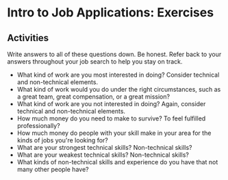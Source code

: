 # Intro to Job Applications: Exercises

## Activities

Write answers to all of these questions down. Be honest. Refer back to your answers throughout your job search to help you stay on track.

* What kind of work are you most interested in doing? Consider technical and non-technical elements.
* What kind of work would you do under the right circumstances, such as a great team, great compensation, or a great mission?
* What kind of work are you not interested in doing? Again, consider technical and non-technical elements.
* How much money do you need to make to survive? To feel fulfilled professionally?
* How much money do people with your skill make in your area for the kinds of jobs you're looking for?
* What are your strongest technical skills? Non-technical skills?
* What are your weakest technical skills? Non-technical skills?
* What kinds of non-technical skills and experience do you have that not many other people have?

